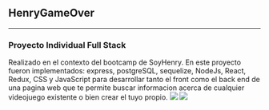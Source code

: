 ## HenryGameOver 

---
### Proyecto Individual Full Stack
Realizado en el contexto del bootcamp de SoyHenry. En este proyecto fueron implementados: express, postgreSQL, sequelize, NodeJs, React, Redux, CSS y JavaScript para desarrollar tanto el front como el back end de una pagina web que te permite buscar informacion acerca de cualquier videojuego existente o bien crear el tuyo propio.
[<img src="https://res.cloudinary.com/dkdioyppw/image/upload/v1648242881/fyLFFk6kdC_qqzzdx.gif"/>](https://github.com/gregoconst/Videogame-PI) 
[<img src="https://res.cloudinary.com/dkdioyppw/image/upload/v1648243367/fyLFFk6kdC_viysjh.gif"/>](https://github.com/gregoconst/Videogame-PI) 